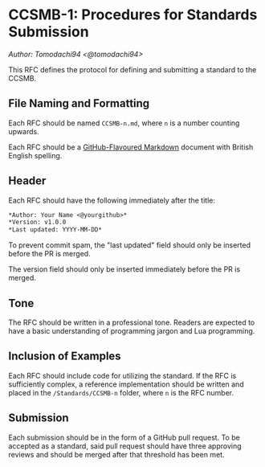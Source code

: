 # CCSMB-1: Procedures for Standards Submission

*Author: Tomodachi94 <@tomodachi94>*

This RFC defines the protocol for defining and submitting a standard to the CCSMB.

## File Naming and Formatting

Each RFC should be named `CCSMB-n.md`, where `n` is a number counting upwards.

Each RFC should be a [GitHub-Flavoured Markdown](https://github.github.com/gfm/) document with British English spelling.

## Header

Each RFC should have the following immediately after the title:

```md
*Author: Your Name <@yourgithub>*
*Version: v1.0.0
*Last updated: YYYY-MM-DD*
```

To prevent commit spam, the "last updated" field should only be inserted before the PR is merged.

The version field should only be inserted immediately before the PR is merged.

## Tone

The RFC should be written in a professional tone. Readers are expected to have a basic understanding of programming jargon and Lua programming.

## Inclusion of Examples

Each RFC should include code for utilizing the standard. If the RFC is sufficiently complex, a reference implementation should be written and placed in the `/Standards/CCSMB-n` folder, where `n` is the RFC number.

## Submission

Each submission should be in the form of a GitHub pull request. To be accepted as a standard, said pull request should have three approving reviews and should be merged after that threshold has been met.

